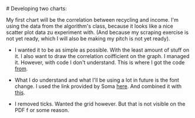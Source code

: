 # Developing two charts:

My first chart will be the correlation between recycling and income.
I'm using the data from the algorithm's class, because it looks like a nice
scatter plot data zu experiment with. (And because my scraping exercise
is not yet ready, which I will also be making my pitch is not yet ready).

- I wanted it to be as simple as possible. With the least amount of
stuff on it. I also want to draw the correlation coifficient on the
graph. I managed it. However, with code I don't understand. This is where
I got the code [from](https://stanford.edu/~mwaskom/software/seaborn/tutorial/regression.html).

- What I do understand and what I'll be using a lot in future is the font
change. I used the link provided by Soma [here](http://jonathansoma.com/lede/data-studio/matplotlib/changing-fonts-in-matplotlib/).
And combined it with [this](http://stackoverflow.com/questions/21321670/how-to-change-fonts-in-matplotlib-python).

- I removed ticks. Wanted the grid however. But that is not visible on the PDF f
or some reason. 
